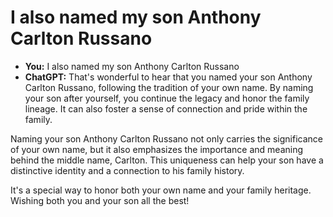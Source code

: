 # I also named my son Anthony Carlton Russano

- **You:** I also named my son Anthony Carlton Russano
- **ChatGPT:** That's wonderful to hear that you named your son Anthony Carlton Russano, following the tradition of your own name. By naming your son after yourself, you continue the legacy and honor the family lineage. It can also foster a sense of connection and pride within the family.

Naming your son Anthony Carlton Russano not only carries the significance of your own name, but it also emphasizes the importance and meaning behind the middle name, Carlton. This uniqueness can help your son have a distinctive identity and a connection to his family history.

It's a special way to honor both your own name and your family heritage. Wishing both you and your son all the best!
